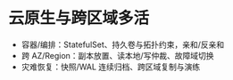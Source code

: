 # 云原生与跨区域多活

- 容器/编排：StatefulSet、持久卷与拓扑约束，亲和/反亲和
- 跨 AZ/Region：副本放置、读本地/写仲裁、故障域切换
- 灾难恢复：快照/WAL 连续归档、跨区域复制与演练
